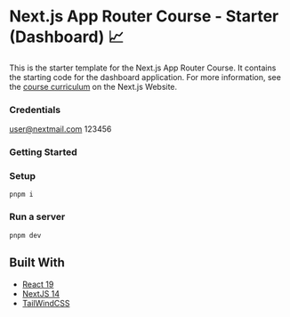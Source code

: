 # Next.js App Router Course - Starter (Dashboard) 📈

This is the starter template for the Next.js App Router Course. It contains the starting code for the dashboard application.
For more information, see the [course curriculum](https://nextjs.org/learn) on the Next.js Website.


### Credentials
user@nextmail.com
123456


### Getting Started
### Setup
```
pnpm i
```

### Run a server
```
pnpm dev
```
## Built With
- [React 19]()
- [NextJS 14]()
- [TailWindCSS](https://tailwindcss.com/)
